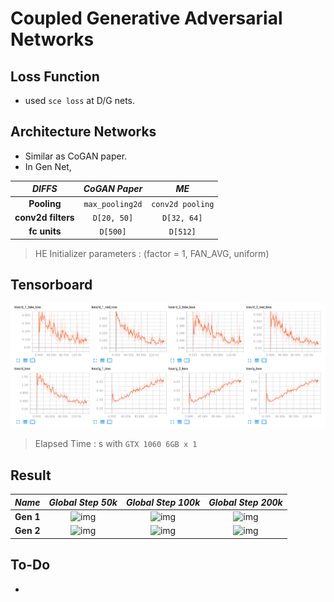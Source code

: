 # Coupled Generative Adversarial Networks

## Loss Function

* used ``sce loss`` at D/G nets.

## Architecture Networks

* Similar as CoGAN paper.
* In Gen Net, 

*DIFFS* | *CoGAN Paper* | *ME*  |
 :---:  |     :---:      | :---: |
 **Pooling** | ``max_pooling2d`` | ``conv2d pooling`` |
 **conv2d filters** | ``D[20, 50]`` | ``D[32, 64]`` |
 **fc units** | ``D[500]`` | ``D[512]`` |

> HE Initializer parameters     : (factor = 1, FAN_AVG, uniform)

## Tensorboard

![result](./cogan_tb.png)

> Elapsed Time : s with ``GTX 1060 6GB x 1``

## Result

*Name* | *Global Step 50k* | *Global Step 100k* | *Global Step 200k*
:---: | :---: | :---: | :---:
**Gen 1**      | ![img](./gen_img/train_1_00050000.png) | ![img](./gen_img/train_1_00100000.png) | ![img](./gen_img/train_1_00200000.png)
**Gen 2**      | ![img](./gen_img/train_2_00050000.png) | ![img](./gen_img/train_2_00100000.png) | ![img](./gen_img/train_2_00200000.png)

## To-Do
* 